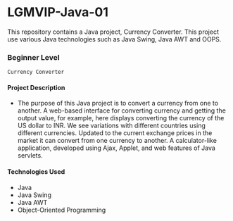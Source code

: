 # LGMVIP-Java-01
This repository contains a Java project, Currency Converter.  This project use various Java technologies such as Java Swing, Java AWT and OOPS.

### Beginner Level 
`Currency Converter`

#### Project Description 
- The purpose of this Java project is to convert a currency from one to another. A web-based interface for converting currency and getting the output value, for example, here displays converting the currency of the US dollar to INR. We see variations with different countries using different currencies. Updated to the current exchange prices in the market it can convert from one currency to another. A calculator-like application,
developed using Ajax, Applet, and web features of Java servlets.

#### Technologies Used
- Java
- Java Swing
- Java AWT
- Object-Oriented Programming
